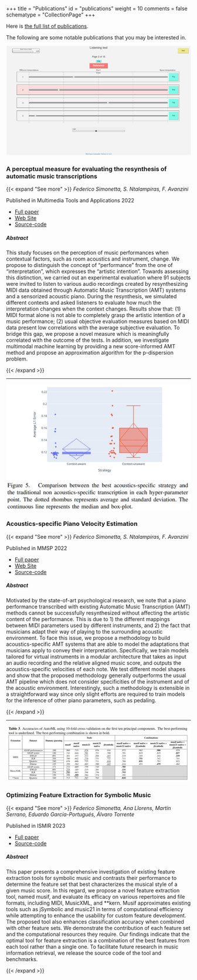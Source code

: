 +++
title = "Publications"
id = "publications"
weight = 10
comments = false
schematype = "CollectionPage"
+++

Here is [the full list of publications](#publications-full).

The following are some notable publications that you may be interested in.

![Screenshot of the Listening Test](/img/listening_test_screenshot.png)

### A perceptual measure for evaluating the resynthesis of automatic music transcriptions

{{< expand "See more" >}}
_Federico Simonetta, S. Ntalampiras, F. Avanzini_

Published in Multimedia Tools and Applications 2022

- [Full paper](https://arxiv.org/abs/2202.12257)
- [Web Site](https://limunimi.github.io/MIA/)
- [Source-code](https://github.com/LIMUNIMI/PerceptualEvaluation)

##### Abstract

This study focuses on the perception of music performances when contextual
factors, such as room acoustics and instrument, change. We propose to
distinguish the concept of “performance” from the one of “interpretation”,
which expresses the “artistic intention”. Towards assessing this distinction,
we carried out an experimental evaluation where 91 subjects were invited to
listen to various audio recordings created by resynthesizing MIDI data obtained
through Automatic Music Transcription (AMT) systems and a sensorized acoustic
piano. During the resynthesis, we simulated different contexts and asked
listeners to evaluate how much the interpretation changes when the context
changes. Results show that: (1) MIDI format alone is not able to completely
grasp the artistic intention of a music performance; (2) usual objective
evaluation measures based on MIDI data present low correlations with the
average subjective evaluation. To bridge this gap, we propose a novel measure
which is meaningfully correlated with the outcome of the tests. In addition, we
investigate multimodal machine learning by providing a new score-informed AMT
method and propose an approximation algorithm for the p-dispersion problem.

{{< /expand >}}

---

![Acoustics-specific strategies improve velocity prediction](/img/acoustics_specific_screenshot.jpg)

### Acoustics-specific Piano Velocity Estimation

{{< expand "See more" >}}
_Federico Simonetta, S. Ntalampiras, F. Avanzini_

Published in MMSP 2022

- [Full paper](https://arxiv.org/abs/2203.16294)
- [Web Site](https://limunimi.github.io/MIA/)
- [Source-code](https://github.com/LIMUNIMI/ContextAwareAMT/releases/tag/phdthesis)

##### Abstract

Motivated by the state-of-art psychological research, we note that a piano performance
transcribed with existing Automatic Music Transcription (AMT) methods cannot be
successfully resynthesized without affecting the artistic content of the performance.
This is due to 1) the different mappings between MIDI parameters used by different
instruments, and 2) the fact that musicians adapt their way of playing to the
surrounding acoustic environment. To face this issue, we propose a methodology to build
acoustics-specific AMT systems that are able to model the adaptations that musicians
apply to convey their interpretation. Specifically, we train models tailored for virtual
instruments in a modular architecture that takes as input an audio recording and the
relative aligned music score, and outputs the acoustics-specific velocities of each
note. We test different model shapes and show that the proposed methodology generally
outperforms the usual AMT pipeline which does not consider specificities of the
instrument and of the acoustic environment. Interestingly, such a methodology is
extensible in a straightforward way since only slight efforts are required to train
models for the inference of other piano parameters, such as pedaling.

{{< /expand >}}

---

![Benchmarks of feature extraction tools](/img/optimizing_feature_extraction_screenshot.jpg)

### Optimizing Feature Extraction for Symbolic Music

{{< expand "See more" >}}
_Federico Simonetta, Ana Llorens, Martín Serrano, Eduardo García-Portugués, Álvaro
Torrente_

Published in ISMIR 2023

- [Full paper](https://arxiv.org/abs/2307.05107)
- [Source-code](https://github.com/DIDONEproject/music_symbolic_features/)

##### Abstract

This paper presents a comprehensive investigation of existing feature extraction tools
for symbolic music and contrasts their performance to determine the feature set that
best characterizes the musical style of a given music score. In this regard, we propose
a novel feature extraction tool, named musif, and evaluate its efficacy on various
repertoires and file formats, including MIDI, MusicXML, and \*\*kern. Musif approximates
existing tools such as jSymbolic and music21 in terms of computational efficiency while
attempting to enhance the usability for custom feature development. The proposed tool
also enhances classification accuracy when combined with other feature sets. We
demonstrate the contribution of each feature set and the computational resources they
require. Our findings indicate that the optimal tool for feature extraction is a
combination of the best features from each tool rather than a single one. To facilitate
future research in music information retrieval, we release the source code of the tool
and benchmarks.

{{< /expand >}}
